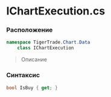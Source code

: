 
# IChartExecution.cs
### Расположение
```csharp
namespace TigerTrade.Chart.Data  
    class IChartExecution
```

> Описание

### Синтаксис
```csharp
bool IsBuy { get; }
```
